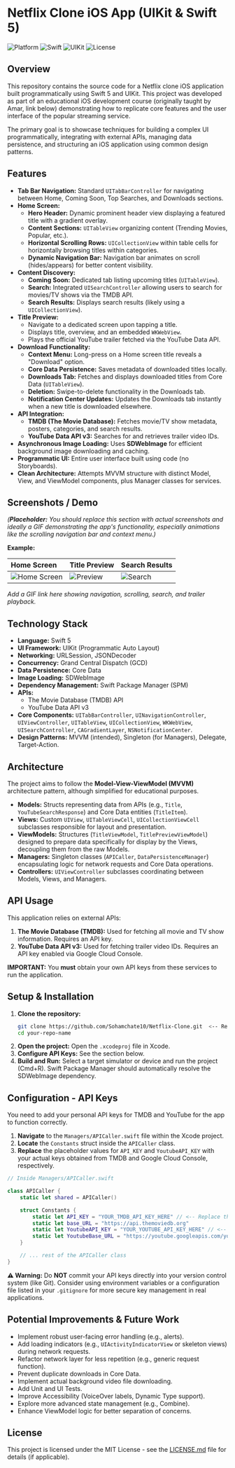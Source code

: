 # Netflix Clone iOS App (UIKit & Swift 5)

![Platform](https://img.shields.io/badge/platform-iOS-lightgrey.svg)
![Swift](https://img.shields.io/badge/Swift-5-orange.svg)
![UIKit](https://img.shields.io/badge/UI-UIKit-blue.svg)
![License](https://img.shields.io/badge/License-MIT-brightgreen.svg) <!-- Or choose appropriate license -->

## Overview

This repository contains the source code for a Netflix clone iOS application built programmatically using Swift 5 and UIKit. This project was developed as part of an educational iOS development course (originally taught by Amar, link below) demonstrating how to replicate core features and the user interface of the popular streaming service.

The primary goal is to showcase techniques for building a complex UI programmatically, integrating with external APIs, managing data persistence, and structuring an iOS application using common design patterns.

## Features

*   **Tab Bar Navigation:** Standard `UITabBarController` for navigating between Home, Coming Soon, Top Searches, and Downloads sections.
*   **Home Screen:**
    *   **Hero Header:** Dynamic prominent header view displaying a featured title with a gradient overlay.
    *   **Content Sections:** `UITableView` organizing content (Trending Movies, Popular, etc.).
    *   **Horizontal Scrolling Rows:** `UICollectionView` within table cells for horizontally browsing titles within categories.
    *   **Dynamic Navigation Bar:** Navigation bar animates on scroll (hides/appears) for better content visibility.
*   **Content Discovery:**
    *   **Coming Soon:** Dedicated tab listing upcoming titles (`UITableView`).
    *   **Search:** Integrated `UISearchController` allowing users to search for movies/TV shows via the TMDB API.
    *   **Search Results:** Displays search results (likely using a `UICollectionView`).
*   **Title Preview:**
    *   Navigate to a dedicated screen upon tapping a title.
    *   Displays title, overview, and an embedded `WKWebView`.
    *   Plays the official YouTube trailer fetched via the YouTube Data API.
*   **Download Functionality:**
    *   **Context Menu:** Long-press on a Home screen title reveals a "Download" option.
    *   **Core Data Persistence:** Saves metadata of downloaded titles locally.
    *   **Downloads Tab:** Fetches and displays downloaded titles from Core Data (`UITableView`).
    *   **Deletion:** Swipe-to-delete functionality in the Downloads tab.
    *   **Notification Center Updates:** Updates the Downloads tab instantly when a new title is downloaded elsewhere.
*   **API Integration:**
    *   **TMDB (The Movie Database):** Fetches movie/TV show metadata, posters, categories, and search results.
    *   **YouTube Data API v3:** Searches for and retrieves trailer video IDs.
*   **Asynchronous Image Loading:** Uses **SDWebImage** for efficient background image downloading and caching.
*   **Programmatic UI:** Entire user interface built using code (no Storyboards).
*   **Clean Architecture:** Attempts MVVM structure with distinct Model, View, and ViewModel components, plus Manager classes for services.

## Screenshots / Demo

*(**Placeholder:** You should replace this section with actual screenshots and ideally a GIF demonstrating the app's functionality, especially animations like the scrolling navigation bar and context menu.)*

**Example:**

| Home Screen                 | Title Preview              | Search Results             |
| :-------------------------- | :------------------------- | :------------------------- |
| ![Home Screen](link/to/home_screenshot.png) | ![Preview](link/to/preview_screenshot.png) | ![Search](link/to/search_screenshot.png) |

*Add a GIF link here showing navigation, scrolling, search, and trailer playback.*

## Technology Stack

*   **Language:** Swift 5
*   **UI Framework:** UIKit (Programmatic Auto Layout)
*   **Networking:** URLSession, JSONDecoder
*   **Concurrency:** Grand Central Dispatch (GCD)
*   **Data Persistence:** Core Data
*   **Image Loading:** SDWebImage
*   **Dependency Management:** Swift Package Manager (SPM)
*   **APIs:**
    *   The Movie Database (TMDB) API
    *   YouTube Data API v3
*   **Core Components:** `UITabBarController`, `UINavigationController`, `UIViewController`, `UITableView`, `UICollectionView`, `WKWebView`, `UISearchController`, `CAGradientLayer`, `NSNotificationCenter`.
*   **Design Patterns:** MVVM (intended), Singleton (for Managers), Delegate, Target-Action.

## Architecture

The project aims to follow the **Model-View-ViewModel (MVVM)** architecture pattern, although simplified for educational purposes.

*   **Models:** Structs representing data from APIs (e.g., `Title`, `YouTubeSearchResponse`) and Core Data entities (`TitleItem`).
*   **Views:** Custom `UIView`, `UITableViewCell`, `UICollectionViewCell` subclasses responsible for layout and presentation.
*   **ViewModels:** Structures (`TitleViewModel`, `TitlePreviewViewModel`) designed to prepare data specifically for display by the Views, decoupling them from the raw Models.
*   **Managers:** Singleton classes (`APICaller`, `DataPersistenceManager`) encapsulating logic for network requests and Core Data operations.
*   **Controllers:** `UIViewController` subclasses coordinating between Models, Views, and Managers.

## API Usage

This application relies on external APIs:

1.  **The Movie Database (TMDB):** Used for fetching all movie and TV show information. Requires an API key.
2.  **YouTube Data API v3:** Used for fetching trailer video IDs. Requires an API key enabled via Google Cloud Console.

**IMPORTANT:** You **must** obtain your own API keys from these services to run the application.

## Setup & Installation

1.  **Clone the repository:**
    ```bash
    git clone https://github.com/Sohamchate10/Netflix-Clone.git  <-- Replace with your repo URL
    cd your-repo-name
    ```
2.  **Open the project:** Open the `.xcodeproj` file in Xcode.
3.  **Configure API Keys:** See the section below.
4.  **Build and Run:** Select a target simulator or device and run the project (Cmd+R). Swift Package Manager should automatically resolve the SDWebImage dependency.

## Configuration - API Keys

You need to add your personal API keys for TMDB and YouTube for the app to function correctly.

1.  **Navigate** to the `Managers/APICaller.swift` file within the Xcode project.
2.  **Locate** the `Constants` struct inside the `APICaller` class.
3.  **Replace** the placeholder values for `API_KEY` and `YoutubeAPI_KEY` with your actual keys obtained from TMDB and Google Cloud Console, respectively.

```swift
// Inside Managers/APICaller.swift

class APICaller {
    static let shared = APICaller()

    struct Constants {
        static let API_KEY = "YOUR_TMDB_API_KEY_HERE" // <-- Replace this
        static let base_URL = "https://api.themoviedb.org"
        static let YoutubeAPI_KEY = "YOUR_YOUTUBE_API_KEY_HERE" // <-- Replace this
        static let YoutubeBase_URL = "https://youtube.googleapis.com/youtube/v3/search?"
    }

    // ... rest of the APICaller class
}
```

**⚠️ Warning:** Do **NOT** commit your API keys directly into your version control system (like Git). Consider using environment variables or a configuration file listed in your `.gitignore` for more secure key management in real applications.

## Potential Improvements & Future Work

*   Implement robust user-facing error handling (e.g., alerts).
*   Add loading indicators (e.g., `UIActivityIndicatorView` or skeleton views) during network requests.
*   Refactor network layer for less repetition (e.g., generic request function).
*   Prevent duplicate downloads in Core Data.
*   Implement actual background video file downloading.
*   Add Unit and UI Tests.
*   Improve Accessibility (VoiceOver labels, Dynamic Type support).
*   Explore more advanced state management (e.g., Combine).
*   Enhance ViewModel logic for better separation of concerns.

## License

This project is licensed under the MIT License - see the [LICENSE.md](LICENSE.md) file for details (if applicable).
